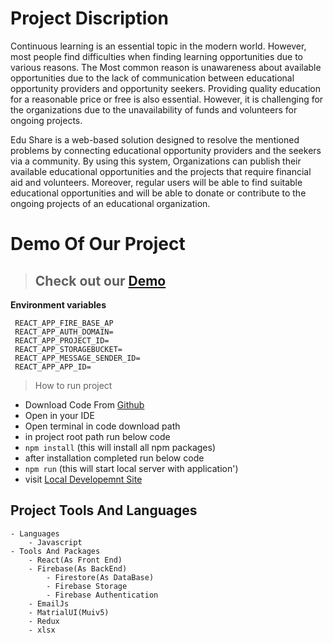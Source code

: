 # Project Discription

Continuous learning is an essential topic in the modern world. However, most people find
difficulties when finding learning opportunities due to various reasons. The Most common
reason is unawareness about available opportunities due to the lack of communication between
educational opportunity providers and opportunity seekers.
Providing quality education for a reasonable price or free is also essential. However, it is
challenging for the organizations due to the unavailability of funds and volunteers for ongoing
projects.

Edu Share is a web-based solution designed to resolve the mentioned problems by connecting
educational opportunity providers and the seekers via a community.
By using this system, Organizations can publish their available educational opportunities and
the projects that require financial aid and volunteers. Moreover, regular users will be able to
find suitable educational opportunities and will be able to donate or contribute to the ongoing
projects of an educational organization.

# Demo Of Our Project

> ## Check out our [Demo](https://edushareorg.netlify.app/)

**Environment variables** </br>

```
 REACT_APP_FIRE_BASE_AP
 REACT_APP_AUTH_DOMAIN=
 REACT_APP_PROJECT_ID=
 REACT_APP_STORAGEBUCKET=
 REACT_APP_MESSAGE_SENDER_ID=
 REACT_APP_APP_ID=
```

> How to run project

- Download Code From [Github](https://github.com/heshanm27/EduShare/archive/refs/heads/main.zip)
- Open in your IDE
- Open terminal in code download path
- in project root path run below code
- `npm install` (this will install all npm packages)
- after installation completed run below code
- `npm run` (this will start local server with application')
- visit [Local Developemnt Site](http://localhost:3000/)

## Project Tools And Languages

    - Languages
        - Javascript
    - Tools And Packages
        - React(As Front End)
        - Firebase(As BackEnd)
            - Firestore(As DataBase)
            - Firebase Storage
            - Firebase Authentication
        - EmailJs
        - MatrialUI(Muiv5)
        - Redux
        - xlsx
